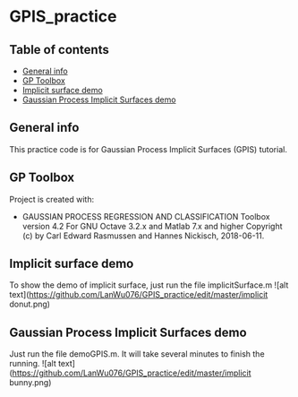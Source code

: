 # GPIS_practice
## Table of contents
* [General info](#general-info)
* [GP Toolbox](#GP-Toolbox)
* [Implicit surface demo](#Implicit-surface-demo)
* [Gaussian Process Implicit Surfaces demo](#Gaussian-Process-implicit-Surfaces-demo)

## General info
This practice code is for Gaussian Process Implicit Surfaces (GPIS) tutorial. 
	
## GP Toolbox
Project is created with:
* GAUSSIAN PROCESS REGRESSION AND CLASSIFICATION Toolbox version 4.2
  For GNU Octave 3.2.x and Matlab 7.x and higher
  Copyright (c) by Carl Edward Rasmussen and Hannes Nickisch, 2018-06-11.
	
## Implicit surface demo
To show the demo of implicit surface, just run the file implicitSurface.m
![alt text](https://github.com/LanWu076/GPIS_practice/edit/master/implicit donut.png)

## Gaussian Process Implicit Surfaces demo
Just run the file demoGPIS.m. It will take several minutes to finish the running.
![alt text](https://github.com/LanWu076/GPIS_practice/edit/master/implicit bunny.png)
